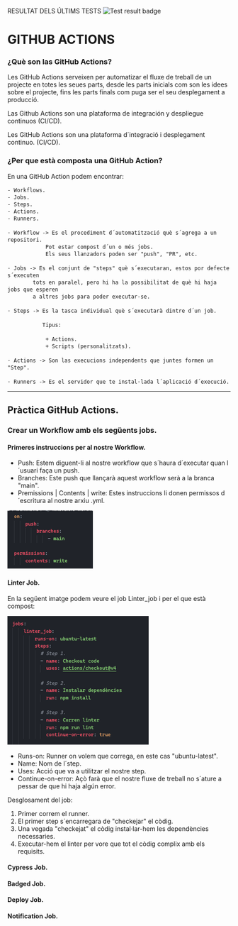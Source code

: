 RESULTAT DELS ÚLTIMS TESTS 
 ![Test result badge](https://img.shields.io/badge/test-failure-red)
# GITHUB ACTIONS

### ¿Què son las GitHub Actions?

Les GitHub Actions serveixen per automatizar el fluxe de treball de un projecte
en totes les seues parts, desde les parts inicials com son les idees sobre el 
projecte, fins les parts finals com puga ser el seu desplegament a producció.

Las Github Actions son una plataforma de integración y despliegue continuos 
(CI/CD).

Les GitHub Actions son una plataforma d´integració i desplegament continuo. (CI/CD).

### ¿Per que està composta una GitHub Action?

En una GitHub Action podem encontrar: 

    - Workflows.
    - Jobs.
    - Steps.
    - Actions.
    - Runners.

    · Workflow -> Es el procediment d´automatització què s´agrega a un repositori.
                Pot estar compost d´un o més jobs.
                Els seus llanzadors poden ser "push", "PR", etc.

    · Jobs -> Es el conjunt de "steps" què s´executaran, estos por defecte s´executen
            tots en paralel, pero hi ha la possibilitat de què hi haja jobs que esperen
            a altres jobs para poder executar-se.

    · Steps -> Es la tasca individual què s´executarà dintre d´un job.

               Tipus: 

                + Actions.
                + Scripts (personalitzats).
               
    · Actions -> Son las execucions independents que juntes formen un "Step".

    · Runners -> Es el servidor que te instal·lada l´aplicació d´execució.

---

## Pràctica GitHub Actions.

### Crear un Workflow amb els següents jobs.

#### Primeres instruccions per al nostre Workflow.

- Push: Estem diguent-li al nostre workflow que s´haura d´executar quan l´usuari faça un push.
- Branches: Este push que llançarà aquest workflow serà a la branca "main".
- Premissions | Contents | write: Estes instruccions li donen permissos d´escritura al nostre 
arxiu .yml. 

![Primeres instruccions](./img/inici%20workflow.png)

#### Linter Job.

En la següent imatge podem veure el job Linter_job i per el que està compost:

![Linter job](./img/linterjob.png)

- Runs-on: Runner on volem que correga, en este cas "ubuntu-latest".
- Name: Nom de l´step.
- Uses: Acció que va a utilitzar el nostre step.
- Continue-on-error: Açò farà que el nostre fluxe de treball no s´ature a pessar de que hi haja algún error.

Desglosament del job:

1. Primer correm el runner.
2. El primer step s´encarregara de "checkejar" el còdig.
3. Una vegada "checkejat" el còdig instal·lar-hem les dependències necessaries.
4. Executar-hem el linter per vore que tot el còdig complix amb els requisits.

#### Cypress Job.
#### Badged Job.
#### Deploy Job.
#### Notification Job.




    
